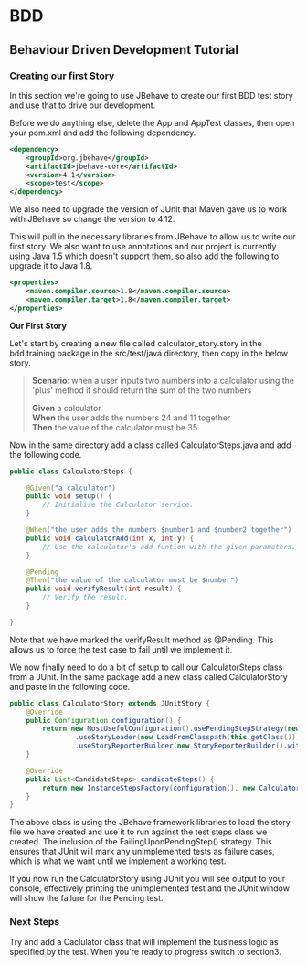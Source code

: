 # BDD
## Behaviour Driven Development Tutorial

### Creating our first Story
In this section we're going to use JBehave to create our first BDD test story and use that to drive our development.

Before we do anything else, delete the App and AppTest classes, then open your pom.xml and add the following dependency.

```xml
<dependency>
    <groupId>org.jbehave</groupId>
    <artifactId>jbehave-core</artifactId>
    <version>4.1</version>
    <scope>test</scope>
</dependency>
```

We also need to upgrade the version of JUnit that Maven gave us to work with JBehave so change the version to 4.12.

This will pull in the necessary libraries from JBehave to allow us to write our first story. We also want to use annotations and our project is currently using Java 1.5 which doesn't support them, so also add the following to upgrade it to Java 1.8.

```xml
<properties>
	<maven.compiler.source>1.8</maven.compiler.source>
	<maven.compiler.target>1.8</maven.compiler.target>
</properties>
```

**Our First Story**

Let's start by creating a new file called calculator_story.story in the bdd.training package in the src/test/java directory, then copy in the below story.

> **Scenario**: when a user inputs two numbers into a calculator using the 'plus' method it should return the sum of the two numbers    
>  
> **Given** a calculator    
> **When** the user adds the numbers 24 and 11 together  
> **Then** the value of the calculator must be 35   

Now in the same directory add a class called CalculatorSteps.java and add the following code.

```java
public class CalculatorSteps {

	@Given("a calculator")
	public void setup() {
		// Initialise the Calculator service.
	}

	@When("the user adds the numbers $number1 and $number2 together")
	public void calculatorAdd(int x, int y) {
		// Use the calculator's add funtion with the given parameters.
	}

	@Pending
	@Then("the value of the calculator must be $number")
	public void verifyResult(int result) {
		// Verify the result.
	}

}
```

Note that we have marked the verifyResult method as @Pending. This allows us to force the test case to fail until we implement it.

We now finally need to do a bit of setup to call our CalculatorSteps class from a JUnit. In the same package add a new class called CalculatorStory and paste in the following code.

```java
public class CalculatorStory extends JUnitStory {
	@Override
	public Configuration configuration() {
		return new MostUsefulConfiguration().usePendingStepStrategy(new FailingUponPendingStep())
				.useStoryLoader(new LoadFromClasspath(this.getClass()))
				.useStoryReporterBuilder(new StoryReporterBuilder().withDefaultFormats().withFormats(Format.CONSOLE));
	}

	@Override
	public List<CandidateSteps> candidateSteps() {
		return new InstanceStepsFactory(configuration(), new CalculatorSteps()).createCandidateSteps();
	}
}
```

The above class is using the JBehave framework libraries to load the story file we have created and use it to run against the test steps class we created. The inclusion of the FailingUponPendingStep() strategy. This ensures that JUnit will mark any unimplemented tests as failure cases, which is what we want until we implement a working test.

If you now run the CalculatorStory using JUnit you will see output to your console, effectively printing the unimplemented test and the JUnit window will show the failure for the Pending test.

### Next Steps
Try and add a Caclulator class that will implement the business logic as specified by the test. When you're ready to progress switch to section3.
